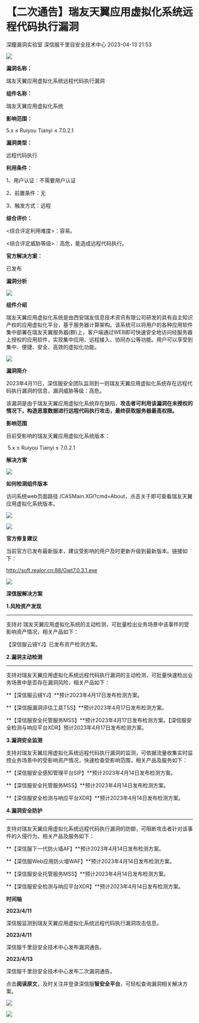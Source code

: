 #  【二次通告】瑞友天翼应用虚拟化系统远程代码执行漏洞   
深瞳漏洞实验室  深信服千里目安全技术中心   2023-04-13 21:53  
  
![](https://mmbiz.qpic.cn/mmbiz_gif/w8NHw6tcQ5ye6d3Q2vSP1yHKoYjWknwAXYaIuZfLvL4vjXNnRJnuJZQqv5dmyI8yCjzibv6hqB87cUH29yk2OZA/640?wx_fmt=gif "")  
  
**漏洞名称：**  
  
瑞友天翼应用虚拟化系统远程代码执行漏洞  
  
**组件名称：**  
  
瑞友天翼应用虚拟化系统  
  
**影响范围：**  
  
5.x ≤ Ruiyou Tianyi ≤ 7.0.2.1  
  
**漏洞类型：**  
  
远程代码执行  
  
**利用条件：**  
  
1、用户认证：不需要用户认证  
  
2、前置条件：无  
  
3、触发方式：远程  
  
**综合评价：**  
  
<综合评定利用难度>：容易。  
  
<综合评定威胁等级>：高危，能造成远程代码执行。  
  
**官方解决方案：**  
  
已发布  
  
  
  
  
**漏洞分析**  
  
![](https://mmbiz.qpic.cn/mmbiz_gif/w8NHw6tcQ5ye6d3Q2vSP1yHKoYjWknwAZPJC8AZXZ6gNIlHA22DvIibanBrXshnPREoCRgfxVOuWqI4LbicMqr9g/640?wx_fmt=gif "")  
  
**组件介绍**  
  
瑞友天翼应用虚拟化系统是由西安瑞友信息技术资讯有限公司研发的具有自主知识产权的应用虚拟化平台，基于服务器计算架构。该系统可以将用户的各种应用软件集中部署在瑞友天翼服务器(群)上，客户端通过WEB即可快速安全地访问经服务器上授权的应用软件，实现集中应用、远程接入、协同办公等功能。用户可以享受到集中、便捷、安全、高效的虚拟化功能。  
  
![](https://mmbiz.qpic.cn/mmbiz_gif/w8NHw6tcQ5ye6d3Q2vSP1yHKoYjWknwAZPJC8AZXZ6gNIlHA22DvIibanBrXshnPREoCRgfxVOuWqI4LbicMqr9g/640?wx_fmt=gif "")  
  
**漏洞简介**  
  
2023年4月11日，深信服安全团队监测到一则瑞友天翼应用虚拟化系统存在远程代码执行漏洞的信息，漏洞威胁等级：高危。  
  
该漏洞是由于瑞友天翼应用虚拟化系统存在缺陷，**攻击者可利用该漏洞在未授权的情况下，构造恶意数据进行远程代码执行攻击，最终获取服务器最高权限。**  
  
  
**影响范围**  
  
目前受影响的瑞友天翼应用虚拟化系统版本：  
  
 5.x ≤ Ruiyou Tianyi ≤ 7.0.2.1  
  
  
**解决方案**  
  
![](https://mmbiz.qpic.cn/mmbiz_gif/w8NHw6tcQ5ye6d3Q2vSP1yHKoYjWknwAZPJC8AZXZ6gNIlHA22DvIibanBrXshnPREoCRgfxVOuWqI4LbicMqr9g/640?wx_fmt=gif "")  
  
**如何检测组件版本**  
  
  
访问系统web页面路径 /CASMain.XGI?cmd=About，点击关于即可查看瑞友天翼应用虚拟化系统版本。  
  
![](https://mmbiz.qpic.cn/mmbiz_png/w8NHw6tcQ5ye6d3Q2vSP1yHKoYjWknwAPHqWgYylwntAC7qIBLZ32mhMKG14NLgSgZAjQibraHoPvSfziczYUuibw/640?wx_fmt=png "")  
  
![](https://mmbiz.qpic.cn/mmbiz_gif/w8NHw6tcQ5ye6d3Q2vSP1yHKoYjWknwAZPJC8AZXZ6gNIlHA22DvIibanBrXshnPREoCRgfxVOuWqI4LbicMqr9g/640?wx_fmt=gif "")  
  
**官方修复建议**  
  
  
当前官方已发布最新版本，建议受影响的用户及时更新升级到最新版本。链接如下：  
  
http://soft.realor.cn:88/Gwt7.0.3.1.exe  
  
![](https://mmbiz.qpic.cn/mmbiz_gif/w8NHw6tcQ5ye6d3Q2vSP1yHKoYjWknwAZPJC8AZXZ6gNIlHA22DvIibanBrXshnPREoCRgfxVOuWqI4LbicMqr9g/640?wx_fmt=gif "")  
  
**深信服解决方案**  
  
  
**1.风险资产发现**  
  
****  
支持对 瑞友天翼应用虚拟化系统的主动检测，可批量检出业务场景中该事件的受影响资产情况，相关产品如下：  
  
【深信服云镜YJ】已发布资产检测方案。  
  
  
**2.漏洞主动检测**  
  
****  
支持对瑞友天翼应用虚拟化系统远程代码执行漏洞的主动检测，可批量快速检出业务场景中是否存在漏洞风险，相关产品如下：  
  
**【深信服云镜YJ】**预计2023年4月17日发布检测方案。  
  
**【深信服漏洞评估工具TSS】**预计2023年4月17日发布检测方案。  
  
**【深信服安全托管服务MSS】**预计2023年4月17日发布检测方案。【深信服安全检测与响应平台XDR】预计2023年4月17日发布检测方案。  
  
  
**3.漏洞安全监测**  
  
  
支持对瑞友天翼应用虚拟化系统远程代码执行漏洞的监测，可依据流量收集实时监控业务场景中的受影响资产情况，快速检查受影响范围，相关产品及服务如下：  
  
**【深信服安全感知管理平台SIP】**预计2023年4月14日发布检测方案。  
  
**【深信服安全托管服务MSS】**预计2023年4月14日发布检测方案。  
  
**【深信服安全检测与响应平台XDR】**预计2023年4月14日发布检测方案。  
  
  
**4.漏洞安全防护**  
  
****  
支持对瑞友天翼应用虚拟化系统远程代码执行漏洞的防御，可阻断攻击者针对该事件的入侵行为，相关产品及服务如下：  
  
**【深信服下一代防火墙AF】**预计2023年4月14日发布检测方案。  
  
**【深信服Web应用防火墙WAF】**预计2023年4月14日发布检测方案。  
  
**【深信服安全托管服务MSS】**预计2023年4月14日发布检测方案。  
  
**【深信服安全检测与响应平台XDR】**预计2023年4月14日发布检测方案。  
  
  
**时间轴**  
  
  
  
**2023/4/11**  
  
深信服监测到瑞友天翼应用虚拟化系统远程代码执行漏洞攻击信息。  
  
  
**2023/4/11**  
  
深信服千里目安全技术中心发布漏洞通告。  
  
  
**2023/4/13**  
  
深信服千里目安全技术中心发布二次漏洞通告。  
  
  
点击**阅读原文**，及时关注并登录深信服**智安全平台**，可轻松查询漏洞相关解决方案。  
  
![](https://mmbiz.qpic.cn/mmbiz_png/w8NHw6tcQ5ye6d3Q2vSP1yHKoYjWknwAXXBdfsSDbhO4xDebDvGpQsyj1tW8pYrvW6smG5ERfQULlHvCFM9MLw/640?wx_fmt=png "")  
  
  
![](https://mmbiz.qpic.cn/mmbiz_jpg/w8NHw6tcQ5ye6d3Q2vSP1yHKoYjWknwA8icrsk2enUpJcnqvS31dQt1pty5R3HHK2ib4nY7IHTdlDVeQns6iapSWw/640?wx_fmt=jpeg "")  
  
  
  
